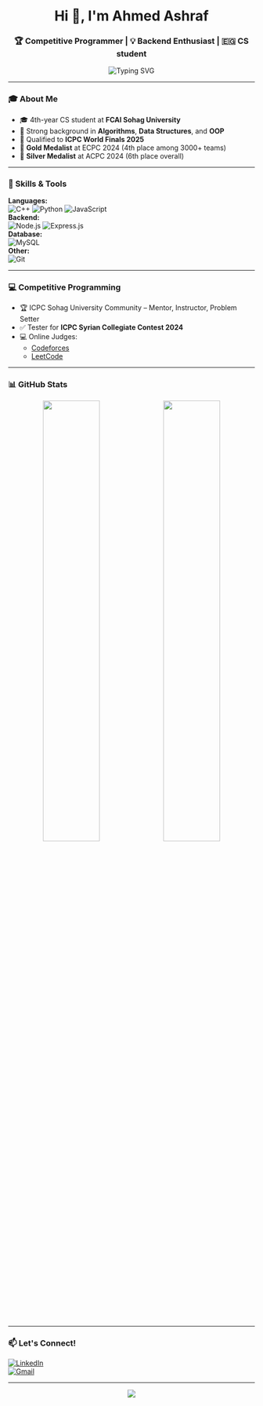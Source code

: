 <h1 align="center">Hi 👋, I'm Ahmed Ashraf</h1>
<h3 align="center">🏆 Competitive Programmer | 💡 Backend Enthusiast | 🇪🇬 CS student</h3>

<p align="center">
  <img src="https://readme-typing-svg.demolab.com?font=Fira+Code&duration=2000&pause=1000&center=true&vCenter=true&multiline=true&width=600&height=60&lines=ICPC+Mentor+%7C+Problem+Setter;Backend+Developer+(Node.js%2FExpress);Advanced+Problem+Solver+%7C+Gold+%2B+Silver+Medalist;Always+Learning+New+Things!" alt="Typing SVG" />
</p>

---

### 🎓 About Me
- 🎓 4th-year CS student at **FCAI Sohag University**
- 🧠 Strong background in **Algorithms**, **Data Structures**, and **OOP**
- 🏅 Qualified to **ICPC World Finals 2025**
- 🥇 **Gold Medalist** at ECPC 2024 (4th place among 3000+ teams)
- 🥈 **Silver Medalist** at ACPC 2024 (6th place overall)

---

### 🔧 Skills & Tools
**Languages:**  
![C++](https://img.shields.io/badge/-C++-00599C?style=for-the-badge&logo=cplusplus&logoColor=white) 
![Python](https://img.shields.io/badge/-Python-3776AB?style=for-the-badge&logo=python&logoColor=white)
![JavaScript](https://img.shields.io/badge/-JavaScript-F7DF1E?style=for-the-badge&logo=javascript&logoColor=black)  
**Backend:**  
![Node.js](https://img.shields.io/badge/-Node.js-339933?style=for-the-badge&logo=nodedotjs&logoColor=white)
![Express.js](https://img.shields.io/badge/-Express.js-000000?style=for-the-badge&logo=express&logoColor=white)  
**Database:**  
![MySQL](https://img.shields.io/badge/-MySQL-4479A1?style=for-the-badge&logo=mysql&logoColor=white)  
**Other:**  
![Git](https://img.shields.io/badge/-Git-F05032?style=for-the-badge&logo=git&logoColor=white)

---

### 💻 Competitive Programming
- 🏆 ICPC Sohag University Community – Mentor, Instructor, Problem Setter
- ✅ Tester for **ICPC Syrian Collegiate Contest 2024**
- 💻 Online Judges:
  - [Codeforces](https://codeforces.com/profile/Ahmed_Ashraf_f)
  - [LeetCode](https://leetcode.com/u/boAshraf)

---

### 📊 GitHub Stats
<p align="center">
  <img src="https://github-readme-stats.vercel.app/api?username=your_username&show_icons=true&theme=tokyonight&hide_border=true" width="48%" />
  <img src="https://github-readme-streak-stats.herokuapp.com/?user=your_username&theme=tokyonight&hide_border=true" width="48%" />
</p>

---

### 📫 Let's Connect!
[![LinkedIn](https://img.shields.io/badge/-LinkedIn-0A66C2?style=flat-square&logo=linkedin&logoColor=white)](https://linkedin.com/in/ahmed-ashraf-7133aa224)  
[![Gmail](https://img.shields.io/badge/-ahm.12ed.m@gmail.com-D14836?style=flat-square&logo=gmail&logoColor=white)](mailto:ahm.12ed.m@gmail.com)

---

<p align="center">
  <img src="https://komarev.com/ghpvc/?username=your_username&label=Profile+Views&color=blueviolet&style=flat" />
</p>
